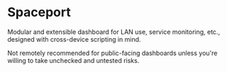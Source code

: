 # Spaceport

Modular and extensible dashboard for LAN use, service monitoring, etc., designed with cross-device scripting in mind.

Not remotely recommended for public-facing dashboards unless you're willing to take unchecked and untested risks.
